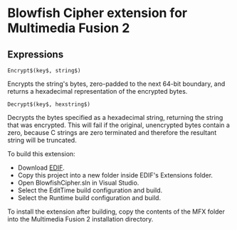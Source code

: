 # Blowfish Cipher extension for Multimedia Fusion 2

## Expressions

`Encrypt$(key$, string$)`

Encrypts the string's bytes, zero-padded to the next 64-bit boundary, and
returns a hexadecimal representation of the encrypted bytes.

`Decrypt$(key$, hexstring$)`

Decrypts the bytes specified as a hexadecimal string, returning the string
that was encrypted. This will fail if the original, unencrypted bytes contain
a zero, because C strings are zero terminated and therefore the resultant
string will be truncated.

To build this extension:
* Download [EDIF](https://github.com/ClickteamLLC/windows-edif).
* Copy this project into a new folder inside EDIF's Extensions folder.
* Open BlowfishCipher.sln in Visual Studio.
* Select the EditTime build configuration and build.
* Select the Runtime build configuration and build.

To install the extension after building, copy the contents of the MFX folder
into the Multimedia Fusion 2 installation directory.
